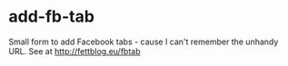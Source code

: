 add-fb-tab
==========

Small form to add Facebook tabs - cause I can't remember the unhandy URL. See at http://fettblog.eu/fbtab
